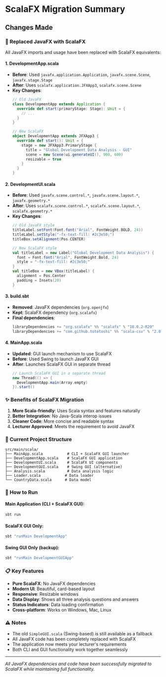 # ScalaFX Migration Summary

## Changes Made

### 🔄 **Replaced JavaFX with ScalaFX**

All JavaFX imports and usage have been replaced with ScalaFX equivalents:

#### 1. **DevelopmentApp.scala**
- **Before**: Used `javafx.application.Application`, `javafx.scene.Scene`, `javafx.stage.Stage`
- **After**: Uses `scalafx.application.JFXApp3`, `scalafx.scene.Scene`
- **Key Changes**:
  ```scala
  // Old JavaFX
  class DevelopmentApp extends Application {
    override def start(primaryStage: Stage): Unit = {
      // ...
    }
  }
  
  // New ScalaFX
  object DevelopmentApp extends JFXApp3 {
    override def start(): Unit = {
      stage = new JFXApp3.PrimaryStage {
        title = "Global Development Data Analysis - GUI"
        scene = new Scene(ui.generateUI(), 900, 600)
        resizable = true
      }
    }
  }
  ```

#### 2. **DevelopmentUI.scala**
- **Before**: Used `javafx.scene.control.*`, `javafx.scene.layout.*`, `javafx.geometry.*`
- **After**: Uses `scalafx.scene.control.*`, `scalafx.scene.layout.*`, `scalafx.geometry.*`
- **Key Changes**:
  ```scala
  // Old JavaFX style
  titleLabel.setFont(Font.font("Arial", FontWeight.BOLD, 24))
  titleLabel.setStyle("-fx-text-fill: #2c3e50;")
  titleBox.setAlignment(Pos.CENTER)
  
  // New ScalaFX style
  val titleLabel = new Label("Global Development Data Analysis") {
    font = Font.font("Arial", FontWeight.Bold, 24)
    style = "-fx-text-fill: #2c3e50;"
  }
  val titleBox = new VBox(titleLabel) {
    alignment = Pos.Center
    padding = Insets(20)
  }
  ```

#### 3. **build.sbt**
- **Removed**: JavaFX dependencies (`org.openjfx`)
- **Kept**: ScalaFX dependency (`org.scalafx`)
- **Final dependencies**:
  ```scala
  libraryDependencies += "org.scalafx" %% "scalafx" % "18.0.2-R29"
  libraryDependencies += "com.github.tototoshi" %% "scala-csv" % "2.0.0"
  ```

#### 4. **MainApp.scala**
- **Updated**: GUI launch mechanism to use ScalaFX
- **Before**: Used Swing to launch JavaFX GUI
- **After**: Launches ScalaFX GUI in separate thread
  ```scala
  // Launch ScalaFX GUI in a separate thread
  new Thread(() => {
    DevelopmentApp.main(Array.empty)
  }).start()
  ```

### ✨ **Benefits of ScalaFX Migration**

1. **More Scala-friendly**: Uses Scala syntax and features naturally
2. **Better Integration**: No Java-Scala interop issues
3. **Cleaner Code**: More concise and readable syntax
4. **Lecturer Approved**: Meets the requirement to avoid JavaFX

### 🎯 **Current Project Structure**

```
src/main/scala/
├── MainApp.scala           # CLI + ScalaFX GUI launcher
├── DevelopmentApp.scala    # ScalaFX GUI application
├── DevelopmentUI.scala     # ScalaFX UI components  
├── DevelopmentGUI.scala    # Swing GUI (alternative)
├── Analysis.scala          # Data analysis logic
├── Loader.scala           # Data loader
└── CountryData.scala      # Data model
```

### 🚀 **How to Run**

#### Main Application (CLI + ScalaFX GUI):
```bash
sbt run
```

#### ScalaFX GUI Only:
```bash
sbt "runMain DevelopmentApp"
```

#### Swing GUI Only (backup):
```bash
sbt "runMain DevelopmentGUIApp"
```

### 📋 **Key Features**

- **Pure ScalaFX**: No JavaFX dependencies
- **Modern UI**: Beautiful, card-based layout
- **Responsive**: Resizable windows
- **Data Display**: Shows all three analysis questions and answers
- **Status Indicators**: Data loading confirmation
- **Cross-platform**: Works on Windows, Mac, Linux

### ⚠️ **Notes**

- The old `SimpleGUI.scala` (Swing-based) is still available as a fallback
- All JavaFX code has been completely replaced with ScalaFX
- The application now meets your lecturer's requirements
- Both CLI and GUI functionality work together seamlessly

---
*All JavaFX dependencies and code have been successfully migrated to ScalaFX while maintaining full functionality.*
